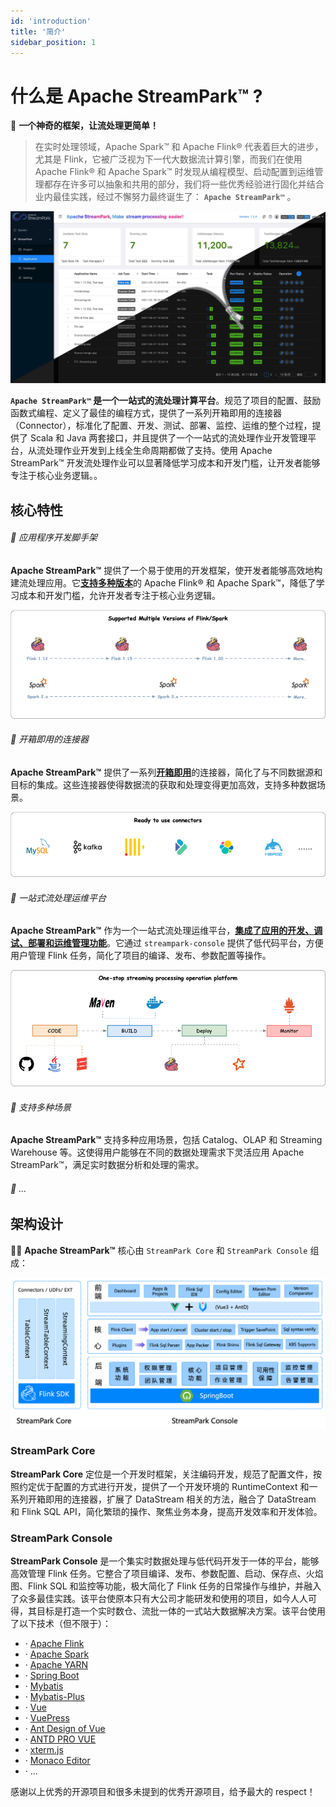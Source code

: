 ```yaml
---
id: 'introduction'  
title: '简介'  
sidebar_position: 1
---
```

# 什么是 Apache StreamPark™ ?
🚀 **一个神奇的框架，让流处理更简单！**

> 在实时处理领域，Apache Spark™ 和 Apache Flink® 代表着巨大的进步，尤其是 Flink，它被广泛视为下一代大数据流计算引擎，而我们在使用 Apache Flink® 和 Apache Spark™ 时发现从编程模型、启动配置到运维管理都存在许多可以抽象和共用的部分，我们将一些优秀经验进行固化并结合业内最佳实践，经过不懈努力最终诞生了： **`Apache StreamPark™`** 。

![screenshot](/home/screenshot.png)



**`Apache StreamPark™` 是一个一站式的流处理计算平台**。规范了项目的配置、鼓励函数式编程、定义了最佳的编程方式，提供了一系列开箱即用的连接器（Connector），标准化了配置、开发、测试、部署、监控、运维的整个过程，提供了 Scala 和 Java 两套接口，并且提供了一个一站式的流处理作业开发管理平台，从流处理作业开发到上线全生命周期都做了支持。使用 Apache StreamPark™ 开发流处理作业可以显著降低学习成本和开发门槛，让开发者能够专注于核心业务逻辑。。




## 核心特性

<h6> 🎉 应用程序开发脚手架</h6>

**Apache StreamPark™** 提供了一个易于使用的开发框架，使开发者能够高效地构建流处理应用。它<u>**支持多种版本**</u>的 Apache Flink® 和 Apache Spark™，降低了学习成本和开发门槛，允许开发者专注于核心业务逻辑。

![mutiple_version](/doc/image/quick-start/mutiple_version.png)

<h6> 🎉  开箱即用的连接器</h6>

**Apache StreamPark™** 提供了一系列<u>**开箱即用**</u>的连接器，简化了与不同数据源和目标的集成。这些连接器使得数据流的获取和处理变得更加高效，支持多种数据场景。

![connectors](/doc/image/quick-start/connectors.png)

<h6> 🎉  一站式流处理运维平台</h6>

**Apache StreamPark™** 作为一个一站式流处理运维平台，<u>**集成了应用的开发、调试、部署和运维管理功能**</u>。它通过 `streampark-console` 提供了低代码平台，方便用户管理 Flink 任务，简化了项目的编译、发布、参数配置等操作。

![cicd](/doc/image/quick-start/cicd.png)

<h6> 🎉  支持多种场景</h6>

**Apache StreamPark™** 支持多种应用场景，包括 Catalog、OLAP 和 Streaming Warehouse 等。这使得用户能够在不同的数据处理需求下灵活应用 Apache StreamPark™，满足实时数据分析和处理的需求。


<h6> 🎉  ...</h6>

## 架构设计
🏳‍🌈 **Apache StreamPark™** 核心由 `StreamPark Core` 和 `StreamPark Console` 组成：

![StreamPark Archite](/doc/image/streampark_archite.png)

### StreamPark Core

**StreamPark Core** 定位是一个开发时框架，关注编码开发，规范了配置文件，按照约定优于配置的方式进行开发，提供了一个开发环境的 RuntimeContext 和一系列开箱即用的连接器，扩展了 DataStream 相关的方法，融合了 DataStream 和 Flink SQL API，简化繁琐的操作、聚焦业务本身，提高开发效率和开发体验。

### StreamPark Console

**StreamPark Console** 是一个集实时数据处理与低代码开发于一体的平台，能够高效管理 Flink 任务。它整合了项目编译、发布、参数配置、启动、保存点、火焰图、Flink SQL 和监控等功能，极大简化了 Flink 任务的日常操作与维护，并融入了众多最佳实践。该平台使原本只有大公司才能研发和使用的项目，如今人人可得，其目标是打造一个实时数仓、流批一体的一式站大数据解决方案。该平台使用了以下技术（但不限于）：

- · [Apache Flink](http://flink.apache.org)
- · [Apache Spark](http://spark.apache.org)
- · [Apache YARN](http://hadoop.apache.org)
- · [Spring Boot](https://spring.io/projects/spring-boot/)
- · [Mybatis](http://www.mybatis.org)
- · [Mybatis-Plus](http://mp.baomidou.com)
- · [Vue](https://cn.vuejs.org/)
- · [VuePress](https://vuepress.vuejs.org/)
- · [Ant Design of Vue](https://antdv.com/)
- · [ANTD PRO VUE](https://pro.antdv)
- · [xterm.js](https://xtermjs.org/)
- · [Monaco Editor](https://microsoft.github.io/monaco-editor/)
- · ...

感谢以上优秀的开源项目和很多未提到的优秀开源项目，给予最大的 respect！
